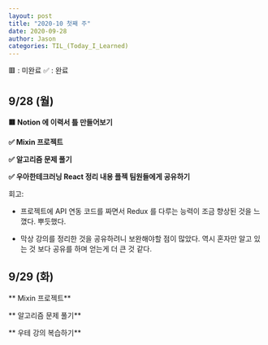```yaml
---
layout: post
title: "2020-10 첫째 주"
date: 2020-09-28
author: Jason
categories: TIL_(Today_I_Learned)
---
```


🟥 : 미완료
✅ : 완료

## 9/28 (월)

**🟥 Notion 에 이력서 틀 만들어보기**

**✅ Mixin 프로젝트**

**✅ 알고리즘 문제 풀기**

**✅ 우아한테크러닝 React 정리 내용 플젝 팀원들에게 공유하기**

회고:

- 프로젝트에 API 연동 코드를 짜면서 Redux 를 다루는 능력이 조금 향상된 것을 느꼈다. 뿌듯했다.

- 막상 강의를 정리한 것을 공유하려니 보완해야할 점이 많았다. 역시 혼자만 알고 있는 것 보다 공유를 하며 얻는게 더 큰 것 같다.

## 9/29 (화)

** Mixin 프로젝트**

** 알고리즘 문제 풀기**

** 우테 강의 복습하기**
